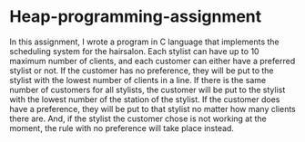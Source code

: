 # Heap-programming-assignment
In this assignment, I wrote a program in C language that implements the scheduling system for the hairsalon. 
Each stylist can have up to 10 maximum number of clients, and each customer can either have a preferred stylist or not.
If the customer has no preference, they will be put to the stylist with the lowest number of clients in a line.
If there is the same number of customers for all stylists, the customer will be put to the stylist with the lowest number of the station of the stylist.
If the customer does have a preference, they will be put to that stylist no matter how many clients there are.
And, if the stylist the customer chose is not working at the moment, the rule with no preference will take place instead.
